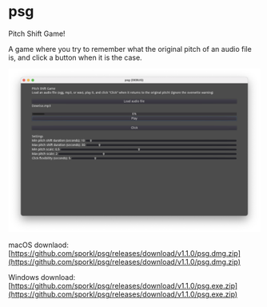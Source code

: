 # psg
Pitch Shift Game!

A game where you try to remember what the original pitch of an audio file is, and click a button when it is the case.

![spooky image](promotion/screenshot.png)

macOS downlaod: [https://github.com/sporkl/psg/releases/download/v1.1.0/psg.dmg.zip](https://github.com/sporkl/psg/releases/download/v1.1.0/psg.dmg.zip)

Windows download: [https://github.com/sporkl/psg/releases/download/v1.1.0/psg.exe.zip](https://github.com/sporkl/psg/releases/download/v1.1.0/psg.exe.zip)
